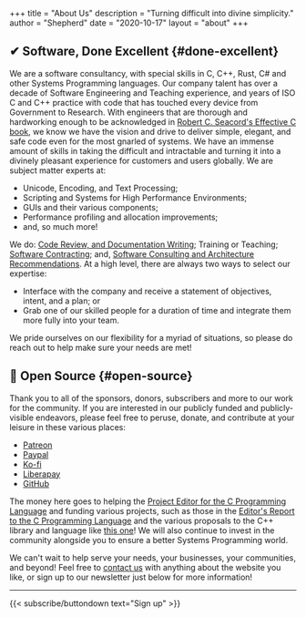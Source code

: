 +++
title = "About Us"
description = "Turning difficult into divine simplicity."
author = "Shepherd"
date = "2020-10-17"
layout = "about"
+++


## ✔ Software, Done Excellent {#done-excellent}

We are a software consultancy, with special skills in C, C++, Rust, C# and other Systems Programming languages. Our company talent has over a decade of Software Engineering and Teaching experience, and years of ISO C and C++ practice with code that has touched every device from Government to Research. With engineers that are thorough and hardworking enough to be acknowledged in [Robert C. Seacord's Effective C book](https://nostarch.com/Effective_C), we know we have the vision and drive to deliver simple, elegant, and safe code even for the most gnarled of systems. We have an immense amount of skills in taking the difficult and intractable and turning it into a divinely pleasant experience for customers and users globally. We are subject matter experts at:

- Unicode, Encoding, and Text Processing;
- Scripting and Systems for High Performance Environments;
- GUIs and their various components;
- Performance profiling and allocation improvements;
- and, so much more!

We do: [Code Review, and Documentation Writing](/contact/review/); Training or Teaching; [Software Contracting](/contact/contracting/); and, [Software Consulting and Architecture Recommendations](/contact/consulting/). At a high level, there are always two ways to select our expertise:

- Interface with the company and receive a statement of objectives, intent, and a plan; or
- Grab one of our skilled people for a duration of time and integrate them more fully into your team.

We pride ourselves on our flexibility for a myriad of situations, so please do reach out to help make sure your needs are met!



## 💙 Open Source {#open-source}

Thank you to all of the sponsors, donors, subscribers and more to our work for the community. If you are interested in our publicly funded and publicly-visible endeavors, please feel free to peruse, donate, and contribute at your leisure in these various places:

- [Patreon](https://www.patreon.com/Soasis)
- [Paypal](https://www.paypal.me/Soasis)
- [Ko-fi](https://ko-fi.com/Soasis)
- [Liberapay](https://liberapay.com/Soasis)
- [GitHub](https://github.com/sponsors/ThePhD)

The money here goes to helping the [Project Editor for the C Programming Language](http://www.open-std.org/jtc1/sc22/wg14/www/contacts) and funding various projects, such as those in the [Editor's Report to the C Programming Language](http://www.open-std.org/jtc1/sc22/wg14/www/docs/n2574.htm) and the various proposals to the C++ library and language like [this one](https://wg21.link/p1629)! We will also continue to invest in the community alongside you to ensure a better Systems Programming world.

We can't wait to help serve your needs, your businesses, your communities, and beyond! Feel free to [contact us](/contact/) with anything about the website you like, or sign up to our newsletter just below for more information!

---

{{< subscribe/buttondown text="Sign up" >}}
